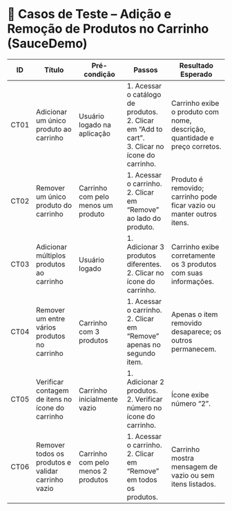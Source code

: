 # 🧪 Casos de Teste – Adição e Remoção de Produtos no Carrinho (SauceDemo)

| ID    | Título                                              | Pré-condição                            | Passos                                                                                                                                   | Resultado Esperado                                                                 |
|-------|------------------------------------------------------|-----------------------------------------|------------------------------------------------------------------------------------------------------------------------------------------|-------------------------------------------------------------------------------------|
| CT01  | Adicionar um único produto ao carrinho              | Usuário logado na aplicação             | 1. Acessar o catálogo de produtos.<br>2. Clicar em “Add to cart”.<br>3. Clicar no ícone do carrinho.                                     | Carrinho exibe o produto com nome, descrição, quantidade e preço corretos.                    |
| CT02  | Remover um único produto do carrinho                | Carrinho com pelo menos um produto      | 1. Acessar o carrinho.<br>2. Clicar em “Remove” ao lado do produto.                                                                      | Produto é removido; carrinho pode ficar vazio ou manter outros itens.              |
| CT03  | Adicionar múltiplos produtos ao carrinho            | Usuário logado                          | 1. Adicionar 3 produtos diferentes.<br>2. Clicar no ícone do carrinho.                                                                   | Carrinho exibe corretamente os 3 produtos com suas informações.                    |
| CT04  | Remover um entre vários produtos no carrinho        | Carrinho com 3 produtos                 | 1. Acessar o carrinho.<br>2. Clicar em “Remove” apenas no segundo item.                                                                  | Apenas o item removido desaparece; os outros permanecem.                           |
| CT05  | Verificar contagem de itens no ícone do carrinho    | Carrinho inicialmente vazio             | 1. Adicionar 2 produtos.<br>2. Verificar número no ícone do carrinho.                                                                    | Ícone exibe número “2”.                                                            |
| CT06  | Remover todos os produtos e validar carrinho vazio  | Carrinho com pelo menos 2 produtos      | 1. Acessar o carrinho.<br>2. Clicar em “Remove” em todos os produtos.                                                                   | Carrinho mostra mensagem de vazio ou sem itens listados.                          |
